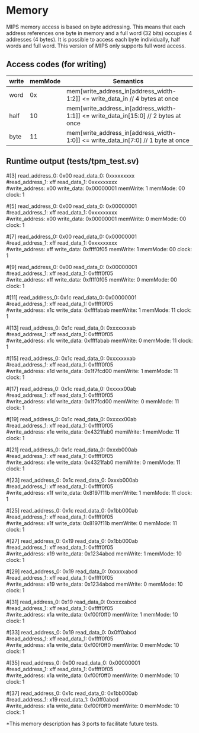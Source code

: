# Memory
MIPS memory access is based on byte addressing. This means that each address references one byte in memory and a full word (32 bits) occupies 4 addresses (4 bytes). It is possible to access each byte individually, half words and full word. This version of MIPS only supports full word access.

## Access codes (for writing)

write | memMode  | Semantics
------|----------|--------------------------------------------------------------------------------------
word  |    0x    |   mem[write_address_in[address_width-1:2]] <= write_data_in // 4 bytes at once
half  |    10    |   mem[write_address_in[address_width-1:1]] <= write_data_in[15:0] // 2 bytes at once
byte  |    11    |   mem[write_address_in[address_width-1:0]] <= write_data_in[7:0] // 1 byte at once

## Runtime output (tests/tpm_test.sv)

#[3] read_address_0: 0x00 read_data_0: 0xxxxxxxxx  
#read_address_1: xff read_data_1: 0xxxxxxxxx  
#write_address: x00 write_data: 0x00000001 memWrite: 1 memMode: 00 clock: 1  

#[5] read_address_0: 0x00 read_data_0: 0x00000001  
#read_address_1: xff read_data_1: 0xxxxxxxxx  
#write_address: x00 write_data: 0x00000001 memWrite: 0 memMode: 00 clock: 1  

#[7] read_address_0: 0x00 read_data_0: 0x00000001  
#read_address_1: xff read_data_1: 0xxxxxxxxx  
#write_address: xff write_data: 0xffff0f05 memWrite: 1 memMode: 00 clock: 1  

#[9] read_address_0: 0x00 read_data_0: 0x00000001  
#read_address_1: xff read_data_1: 0xffff0f05  
#write_address: xff write_data: 0xffff0f05 memWrite: 0 memMode: 00 clock: 1  

#[11] read_address_0: 0x1c read_data_0: 0x00000001  
#read_address_1: xff read_data_1: 0xffff0f05  
#write_address: x1c write_data: 0xffffabab memWrite: 1 memMode: 11 clock: 1  

#[13] read_address_0: 0x1c read_data_0: 0xxxxxxxab  
#read_address_1: xff read_data_1: 0xffff0f05  
#write_address: x1c write_data: 0xffffabab memWrite: 0 memMode: 11 clock: 1  

#[15] read_address_0: 0x1c read_data_0: 0xxxxxxxab  
#read_address_1: xff read_data_1: 0xffff0f05  
#write_address: x1d write_data: 0x1f7fcd00 memWrite: 1 memMode: 11 clock: 1  

#[17] read_address_0: 0x1c read_data_0: 0xxxxx00ab  
#read_address_1: xff read_data_1: 0xffff0f05  
#write_address: x1d write_data: 0x1f7fcd00 memWrite: 0 memMode: 11 clock: 1  

#[19] read_address_0: 0x1c read_data_0: 0xxxxx00ab  
#read_address_1: xff read_data_1: 0xffff0f05  
#write_address: x1e write_data: 0x4321fab0 memWrite: 1 memMode: 11 clock: 1  

#[21] read_address_0: 0x1c read_data_0: 0xxxb000ab  
#read_address_1: xff read_data_1: 0xffff0f05  
#write_address: x1e write_data: 0x4321fab0 memWrite: 0 memMode: 11 clock: 1  

#[23] read_address_0: 0x1c read_data_0: 0xxxb000ab  
#read_address_1: xff read_data_1: 0xffff0f05  
#write_address: x1f write_data: 0x8197f11b memWrite: 1 memMode: 11 clock: 1  

#[25] read_address_0: 0x1c read_data_0: 0x1bb000ab  
#read_address_1: xff read_data_1: 0xffff0f05  
#write_address: x1f write_data: 0x8197f11b memWrite: 0 memMode: 11 clock: 1  

#[27] read_address_0: 0x19 read_data_0: 0x1bb000ab  
#read_address_1: xff read_data_1: 0xffff0f05  
#write_address: x19 write_data: 0x1234abcd memWrite: 1 memMode: 10 clock: 1  

#[29] read_address_0: 0x19 read_data_0: 0xxxxxabcd  
#read_address_1: xff read_data_1: 0xffff0f05  
#write_address: x19 write_data: 0x1234abcd memWrite: 0 memMode: 10 clock: 1  

#[31] read_address_0: 0x19 read_data_0: 0xxxxxabcd  
#read_address_1: xff read_data_1: 0xffff0f05  
#write_address: x1a write_data: 0xf00f0ff0 memWrite: 1 memMode: 10 clock: 1  

#[33] read_address_0: 0x19 read_data_0: 0x0ff0abcd  
#read_address_1: xff read_data_1: 0xffff0f05  
#write_address: x1a write_data: 0xf00f0ff0 memWrite: 0 memMode: 10 clock: 1  

#[35] read_address_0: 0x00 read_data_0: 0x00000001  
#read_address_1: xff read_data_1: 0xffff0f05  
#write_address: x1a write_data: 0xf00f0ff0 memWrite: 0 memMode: 10 clock: 1  

#[37] read_address_0: 0x1c read_data_0: 0x1bb000ab  
#read_address_1: x19 read_data_1: 0x0ff0abcd  
#write_address: x1a write_data: 0xf00f0ff0 memWrite: 0 memMode: 10 clock: 1  

*This memory description has 3 ports to facilitate future tests.